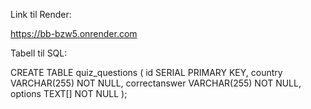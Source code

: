 Link til Render:

https://bb-bzw5.onrender.com


Tabell til SQL:

CREATE TABLE quiz_questions (
  id SERIAL PRIMARY KEY,
  country VARCHAR(255) NOT NULL,
  correctanswer VARCHAR(255) NOT NULL,
  options TEXT[] NOT NULL
);
